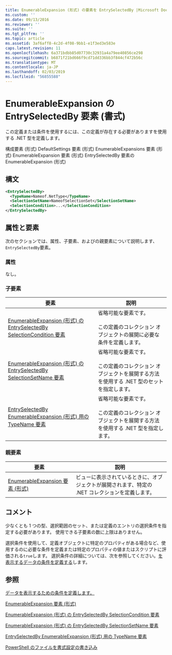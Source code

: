 ```yaml
---
title: EnumerableExpansion (形式) の要素を EntrySelectedBy |Microsoft Docs
ms.custom: ''
ms.date: 09/13/2016
ms.reviewer: ''
ms.suite: ''
ms.tgt_pltfrm: ''
ms.topic: article
ms.assetid: 3af6aff8-4c2d-4f08-9bb1-e1f3ed3e583e
caps.latest.revision: 11
ms.openlocfilehash: 6a371bdbb85d07730c32931a4a79ee40856ce298
ms.sourcegitcommit: b6871f21bd666f9cd71dd336bb3f844cf472b56c
ms.translationtype: MT
ms.contentlocale: ja-JP
ms.lasthandoff: 02/03/2019
ms.locfileid: "56855588"
---
```

# <a name="entryselectedby-element-for-enumerableexpansion-format"></a>EnumerableExpansion の EntrySelectedBy 要素 (書式)

この定義または条件を使用するには、この定義が存在する必要がありますを使用する .NET 型を定義します。

構成要素 (形式) DefaultSettings 要素 (形式) EnumerableExpansions 要素 (形式) EnumerableExpansion 要素 (形式) EntrySelectedBy 要素の EnumerableExpansion (形式)

## <a name="syntax"></a>構文

```xml
<EntrySelectedBy>
  <TypeName>Nameof.NetType</TypeName>
  <SelectionSetName>NameofSelectionSet</SelectionSetName>
  <SelectionCondition>...</SelectionCondition>
</EntrySelectedBy>
```

## <a name="attributes-and-elements"></a>属性と要素

次のセクションでは、属性、子要素、およびの親要素について説明します、`EntrySelectedBy`要素。

### <a name="attributes"></a>属性

なし。

### <a name="child-elements"></a>子要素

|要素|説明|
|-------------|-----------------|
|[EnumerableExpansion (形式) の EntrySelectedBy SelectionCondition 要素](./selectioncondition-element-for-entryselectedby-for-enumerableexpansion-format.md)|省略可能な要素です。<br /><br /> この定義のコレクション オブジェクトの展開に必要な条件を定義します。|
|[EnumerableExpansion (形式) の EntrySelectedBy SelectionSetName 要素](./selectionsetname-element-for-entryselectedby-for-enumerableexpansion-format.md)|省略可能な要素です。<br /><br /> この定義のコレクション オブジェクトを展開する方法を使用する .NET 型のセットを指定します。|
|[EntrySelectedBy EnumerableExpansion (形式) 用の TypeName 要素](./typename-element-for-entryselectedby-for-enumerableexpansion-format.md)|省略可能な要素です。<br /><br /> この定義のコレクション オブジェクトを展開する方法を使用する .NET 型を指定します。|

### <a name="parent-elements"></a>親要素

|要素|説明|
|-------------|-----------------|
|[EnumerableExpansion 要素 (形式)](./enumerableexpansion-element-format.md)|ビューに表示されているときに、オブジェクトが展開されます、特定の .NET コレクションを定義します。|

## <a name="remarks"></a>コメント

少なくとも 1 つの型、選択範囲のセット、または定義のエントリの選択条件を指定する必要があります。 使用できる子要素の数に上限はありません。

選択条件を使用して、定義オブジェクトに特定のプロパティがある場合など、使用するのに必要な条件を定義または特定のプロパティの値またはスクリプトに評価される`true`します。 選択条件の詳細については、次を参照してください。[を表示するデータの条件を定義する](./defining-conditions-for-displaying-data.md)します。

## <a name="see-also"></a>参照

[データを表示するための条件を定義します。](./defining-conditions-for-displaying-data.md)

[EnumerableExpansion 要素 (形式)](./enumerableexpansion-element-format.md)

[EnumerableExpansion (形式) の EntrySelectedBy SelectionCondition 要素](./selectioncondition-element-for-entryselectedby-for-enumerableexpansion-format.md)

[EnumerableExpansion (形式) の EntrySelectedBy SelectionSetName 要素](./selectionsetname-element-for-entryselectedby-for-enumerableexpansion-format.md)

[EntrySelectedBy EnumerableExpansion (形式) 用の TypeName 要素](./typename-element-for-entryselectedby-for-enumerableexpansion-format.md)

[PowerShell のファイルを書式設定の書き込み](./writing-a-powershell-formatting-file.md)

